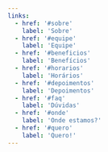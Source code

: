 ```yaml
---
links:
  - href: '#sobre'
    label: 'Sobre'
  - href: '#equipe'
    label: 'Equipe'
  - href: '#beneficios'
    label: 'Benefícios'
  - href: '#horarios'
    label: 'Horários'
  - href: '#depoimentos'
    label: 'Depoimentos'
  - href: '#faq'
    label: 'Dúvidas'
  - href: '#onde'
    label: 'Onde estamos?'
  - href: '#quero'
    label: 'Quero!'
---
```

